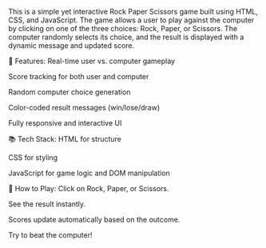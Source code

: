 This is a simple yet interactive Rock Paper Scissors game built using HTML, CSS, and JavaScript. The game allows a user to play against the computer by clicking on one of the three choices: Rock, Paper, or Scissors. The computer randomly selects its choice, and the result is displayed with a dynamic message and updated score.

🔧 Features:
Real-time user vs. computer gameplay

Score tracking for both user and computer

Random computer choice generation

Color-coded result messages (win/lose/draw)

Fully responsive and interactive UI

📚 Tech Stack:
HTML for structure

CSS for styling

JavaScript for game logic and DOM manipulation

🚀 How to Play:
Click on Rock, Paper, or Scissors.

See the result instantly.

Scores update automatically based on the outcome.

Try to beat the computer!
